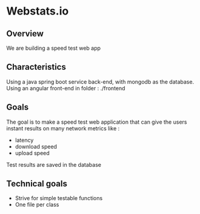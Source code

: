 #  Webstats.io

## Overview
We are building a speed test web app

## Characteristics
Using a java spring boot service back-end, with mongodb as the database.
Using an angular front-end in folder : ./frontend

## Goals
The goal is to make a speed test web application that can give the users instant results on many network metrics like :
* latency
* download speed
* upload speed

Test results are saved in the database

## Technical goals
* Strive for simple testable functions
* One file per class
